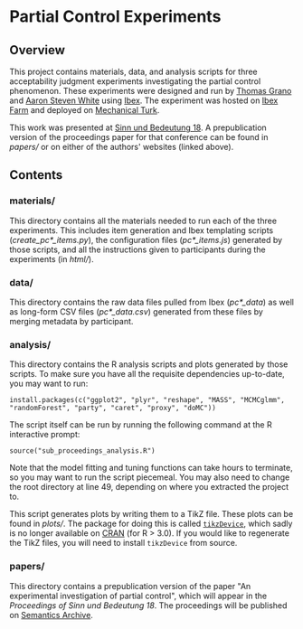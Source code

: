 # Partial Control Experiments

## Overview

This project contains materials, data, and analysis scripts for three acceptability judgment experiments investigating the partial control phenomenon. These experiments were designed and run by [Thomas Grano](http://ling.umd.edu/~tgrano) and [Aaron Steven White](http://ling.umd.edu/~aswhite) using [Ibex](http://code.google.com/p/webspr/). The experiment was hosted on [Ibex Farm](http://spellout.net/ibexfarm/) and deployed on [Mechanical Turk](https://www.mturk.com/mturk/). 

This work was presented at [Sinn und Bedeutung 18](https://sites.google.com/site/sub18bc/). A prepublication version of the proceedings paper for that conference can be found in *papers/* or on either of the authors' websites (linked above). 

## Contents

### materials/

This directory contains all the materials needed to run each of the three experiments. This includes item generation and Ibex templating scripts (*create_pc\*_items.py*), the configuration files (*pc\*_items.js*) generated by those scripts, and all the instructions given to participants during the experiments (in *html/*).

### data/

This directory contains the raw data files pulled from Ibex (*pc\*_data*) as well as long-form CSV files (*pc\*_data.csv*) generated from these files by merging metadata by participant.

### analysis/

This directory contains the R analysis scripts and plots generated by those scripts. To make sure you have all the requisite dependencies up-to-date, you may want to run: 

```
install.packages(c("ggplot2", "plyr", "reshape", "MASS", "MCMCglmm", "randomForest", "party", "caret", "proxy", "doMC"))
```

The script itself can be run by running the following command at the R interactive prompt:

```
source("sub_proceedings_analysis.R")    
```

Note that the model fitting and tuning functions can take hours to terminate, so you may want to run the script piecemeal. You may also need to change the root directory at line 49, depending on where you extracted the project to.

This script generates plots by writing them to a TikZ file. These plots can be found in *plots/*. The package for doing this is called [`tikzDevice`](https://r-forge.r-project.org/projects/tikzdevice/), which sadly is no longer available on [CRAN](http://cran.us.r-project.org/) (for R > 3.0). If you would like to regenerate the TikZ files, you will need to install `tikzDevice` from source.

### papers/

This directory contains a prepublication version of the paper "An experimental investigation of partial control", which will appear in the *Proceedings of Sinn und Bedeutung 18*. The proceedings will be published on [Semantics Archive](http://semanticsarchive.net/).
